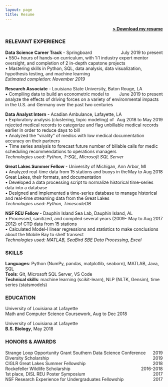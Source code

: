 ```yaml
---
layout: page
title: Resume
---
```


<span style="float: right; "><a href="{{ '/assets/Resume_JRhee_DL.pdf' | prepend: site.baseurl }}"><strong>> Download my resume</strong></a> </span>
<br>

### RELEVANT EXPERIENCE
**Data Science Career Track** - Springboard <span style="float: right; ">July 2019 to present</span>  
• 550+ hours of hands-on curriculum, with 1:1 industry expert mentor oversight, and completion of 2 in-depth capstone projects  
• Mastering skills in Python, SQL, data analysis, data visualization, hypothesis testing, and machine learning  
_Estimated completion: November 2019_

**Research Associate** - Louisiana State University, Baton Rouge, LA <span style="float: right; ">June 2019 to present</span>  
• Compiling data to build an econometric model to analyze the effects of driving forces on a variety of environmental impacts in the U.S. and Germany over the past two centuries  

**Data Analyst Intern** - Acadian Ambulance, Lafayette, LA <span style="float: right; ">Aug 2018 to May 2019</span>  
• Exploratory analysis (clustering, topic modeling) of rejected medical records to categorize and flag unbillable medical records earlier in order to reduce days to bill  
• Analyzed the “virality” of medics with low medical documentation accuracy on their partners  
• Time series analysis to forecast future number of billable calls for medic scheduling recommendations to operations managers  
_Technologies used: Python, T-SQL, Microsoft SQL Server_  

**Great Lakes Summer Fellow** - University of Michigan, Ann Arbor, MI <span style="float: right; ">May to Aug 2018</span>  
• Analyzed real-time data from 15 stations and buoys in the Great Lakes, their formats, and documentation  
• Developed a data processing script to normalize historical time-series data into a database  
• Designed and implemented a time-series database to manage historical and real-time streaming data from the Great Lakes  
_Technologies used: Python, TimescaleDB_  

**NSF REU Fellow** - Dauphin Island Sea Lab, Dauphin Island, AL <span style="float: right; ">May to Aug 2017</span>  
• Processed, sanitized, and compiled several  years (2009-2012) of CTD data from 15 stations  
• Calculated Model-I linear regressions and statistics to make conclusions about the Mobile Bay to shelf transect  
_Technologies used: MATLAB, SeaBird SBE Data Processing, Excel_  

### SKILLS
**Languages**: Python (NumPy, pandas, matplotlib, seaborn), MATLAB, Java, SQL  
**Tools**: Git, Microsoft SQL Server, VS Code  
**Technical skills**: machine learning (scikit-learn), NLP (NLTK, Gensim), time series (statsmodels)
  
### EDUCATION  
University of Louisiana at Lafayette  
Math and Computer Science Coursework, Aug to Dec 2018

University of Louisiana at Lafayette  
**B.S. Biology**, May 2018

### HONORS & AWARDS
Strange Loop Opportunity Grant <span style="float: right; ">2019</span>
Southern Data Science Conference Diversity Scholarship <span style="float: right; ">2019</span>  
CIGLR Great Lakes Summer Fellowship <span style="float: right; ">2018</span>  
Rockefeller Wildlife Scholarship <span style="float: right; ">2016-2018</span>  
1st place, DISL REU Poster Symposium <span style="float: right; ">2017</span>  
NSF Research Experience for Undergraduates Fellowship <span style="float: right; ">2017</span>  
